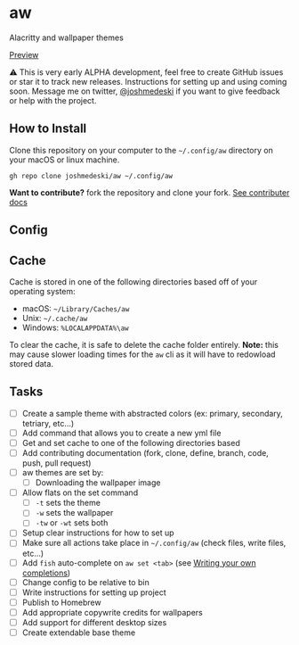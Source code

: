 # aw

Alacritty and wallpaper themes

[Preview](https://twitter.com/joshmedeski/status/1423723525999931397)

⚠️ This is very early ALPHA development, feel free to create GitHub issues or star it to track new releases. Instructions for setting up and using coming soon. Message me on twitter, [@joshmedeski](https://twitter.com/joshmedeski) if you want to give feedback or help with the project.

## How to Install

Clone this repository on your computer to the `~/.config/aw` directory on your macOS or linux machine.

```
gh repo clone joshmedeski/aw ~/.config/aw
```

**Want to contribute?** fork the repository and clone your fork. [See contributer docs](./docs)

## Config

## Cache

Cache is stored in one of the following directories based off of your operating system:

- macOS: `~/Library/Caches/aw`
- Unix: `~/.cache/aw`
- Windows: `%LOCALAPPDATA%\aw`

To clear the cache, it is safe to delete the cache folder entirely. **Note:** this may cause slower loading times for the `aw` cli as it will have to redowload stored data.

## Tasks

- [ ] Create a sample theme with abstracted colors (ex: primary, secondary, tetriary, etc...)
- [ ] Add command that allows you to create a new yml file
- [ ] Get and set cache to one of the following directories based
- [ ] Add contributing documentation (fork, clone, define, branch, code, push, pull request)
- [ ] aw themes are set by:
  - [ ] Downloading the wallpaper image
- [ ] Allow flats on the set command
  - [ ] `-t` sets the theme
  - [ ] `-w` sets the wallpaper
  - [ ] `-tw` or `-wt` sets both
- [ ] Setup clear instructions for how to set up
- [ ] Make sure all actions take place in `~/.config/aw` (check files, write files, etc...)
- [ ] Add `fish` auto-complete on `aw set <tab>` (see [Writing your own completions](https://fishshell.com/docs/current/completions.html))
- [ ] Change config to be relative to bin
- [ ] Write instructions for setting up project
- [ ] Publish to Homebrew
- [ ] Add appropriate copywrite credits for wallpapers
- [ ] Add support for different desktop sizes
- [ ] Create extendable base theme
